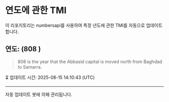 
# 연도에 관한 TMI

이 리포지토리는 numbersapi를 사용하여 특정 년도에 관한 TMI를 자동으로 업데이트합니다.

## 연도: (808 )
> 808 is the year that the Abbasid capital is moved north from Baghdad to Samarra.

⏳ 업데이트 시간: 2025-08-15 14:10:43 (UTC)

---
자동 업데이트 봇에 의해 관리됩니다.
